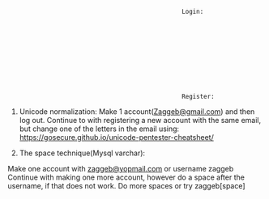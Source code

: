 

                                                    Login:











                                                    Register:

1.  Unicode normalization:
Make 1 account(Zaggeb@gmail.com) and then log out.
Continue to with registering a new account with the same email, but change one of the letters in the email using:
https://gosecure.github.io/unicode-pentester-cheatsheet/

2. The space technique(Mysql varchar):

Make one account with zaggeb@yopmail.com or username zaggeb
Continue with making one more account, however do a space after the username, if that does not work. Do more spaces or try zaggeb[space]


